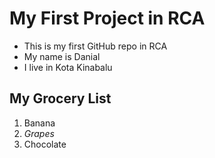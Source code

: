 # My First Project in RCA

- This is my first GitHub repo in RCA
- My name is Danial
- I live in Kota Kinabalu

## My Grocery List

1. Banana
2. *Grapes*
3. Chocolate
